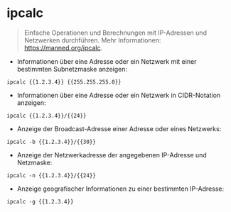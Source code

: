 # ipcalc

> Einfache Operationen und Berechnungen mit IP-Adressen und Netzwerken durchführen.
> Mehr Informationen: <https://manned.org/ipcalc>.
- Informationen über eine Adresse oder ein Netzwerk mit einer bestimmten Subnetzmaske anzeigen:

`ipcalc {{1.2.3.4}} {{255.255.255.0}}`

- Informationen über eine Adresse oder ein Netzwerk in CIDR-Notation anzeigen:

`ipcalc {{1.2.3.4}}/{{24}}`

- Anzeige der Broadcast-Adresse einer Adresse oder eines Netzwerks:

`ipcalc -b {{1.2.3.4}}/{{30}}`

- Anzeige der Netzwerkadresse der angegebenen IP-Adresse und Netzmaske:

`ipcalc -n {{1.2.3.4}}/{{24}}`

- Anzeige geografischer Informationen zu einer bestimmten IP-Adresse:

`ipcalc -g {{1.2.3.4}}`
